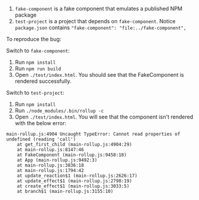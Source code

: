 1. `fake-component` is a fake component that emulates a published NPM package
2. `test-project` is a project that depends on `fake-component`. Notice `package.json` contains `"fake-component": "file:../fake-component",`

To reproduce the bug:

Switch to `fake-component`:

1. Run `npm install`
2. Run `npm run build`
3. Open `./test/index.html`. You should see that the FakeComponent is rendered successfully.

Switch to `test-project`:

1. Run `npm install`
2. Run `./node_modules/.bin/rollup -c`
3. Open `./test/index.html`. You will see that the component isn't rendered with the below error:

```
main-rollup.js:4904 Uncaught TypeError: Cannot read properties of undefined (reading 'call')
    at get_first_child (main-rollup.js:4904:29)
    at main-rollup.js:8147:46
    at FakeComponent (main-rollup.js:9458:18)
    at App (main-rollup.js:9492:3)
    at main-rollup.js:3836:18
    at main-rollup.js:1794:42
    at update_reaction$1 (main-rollup.js:2626:17)
    at update_effect$1 (main-rollup.js:2798:19)
    at create_effect$1 (main-rollup.js:3033:5)
    at branch$1 (main-rollup.js:3155:10)
```
